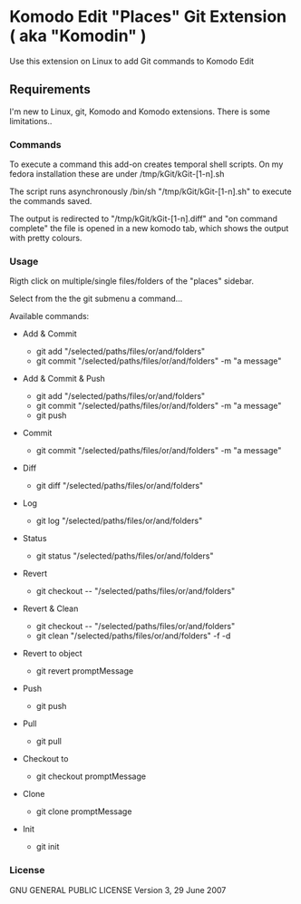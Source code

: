 Komodo Edit "Places" Git Extension ( aka "Komodin" )
=============

Use this extension on Linux to add Git commands to Komodo Edit

Requirements
------------

I'm new to Linux, git, Komodo and Komodo extensions. There is some limitations..

### Commands

To execute a command this add-on creates temporal shell scripts.
On my fedora installation these are under /tmp/kGit/kGit-[1-n].sh

The script runs asynchronously /bin/sh "/tmp/kGit/kGit-[1-n].sh"
to execute the commands saved.

The output is redirected to "/tmp/kGit/kGit-[1-n].diff" and
"on command complete" the file is opened in a new komodo tab, which shows
the output with pretty colours.

### Usage

Rigth click on multiple/single files/folders of the "places" sidebar.

Select from the the git submenu a command...

Available commands:

+ Add & Commit
  - git add "/selected/paths/files/or/and/folders"
  - git commit "/selected/paths/files/or/and/folders" -m "a message"
+ Add & Commit & Push
  - git add "/selected/paths/files/or/and/folders"
  - git commit "/selected/paths/files/or/and/folders" -m "a message"
  - git push

+ Commit
  - git commit "/selected/paths/files/or/and/folders" -m "a message"
 
+ Diff
  - git diff "/selected/paths/files/or/and/folders"
+ Log
  - git log "/selected/paths/files/or/and/folders"
+ Status
  - git status "/selected/paths/files/or/and/folders"
 
+ Revert
  - git checkout -- "/selected/paths/files/or/and/folders"
+ Revert & Clean
  - git checkout -- "/selected/paths/files/or/and/folders"
  - git clean "/selected/paths/files/or/and/folders" -f -d
+ Revert to object
  - git revert promptMessage
  
+ Push
  - git push
+ Pull
  - git pull
 
+ Checkout to
  - git checkout promptMessage

+ Clone
  - git clone promptMessage
 
+ Init
  - git init
 
 
### License

 GNU GENERAL PUBLIC LICENSE Version 3, 29 June 2007